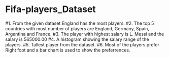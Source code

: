 # Fifa-players_Dataset
#1. From the given dataset England has the most players.
#2. The top 5 countries with most number of players are England, Germany, Spain, Argentina and France.
#3. The player with highest salary is L. Messi and the salary is 565000.00
#4. A histogram showing the salary range of the players.
#5. Tallest player from the dataset.
#6. Most of the players prefer Right foot and a bar chart is used to show the preferrences.
